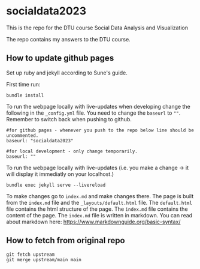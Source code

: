 # socialdata2023
This is the repo for the DTU course Social Data Analysis and Visualization

The repo contains my answers to the DTU course.

## How to update github pages

Set up ruby and jekyll according to Sune's guide.

First time run:

```
bundle install
```


To run the webpage locally with live-updates when developing change the following in the `_config.yml` file. You need to change the `baseurl` to `""`. Remember to switch back when pushing to github.

```
#for github pages - whenever you push to the repo below line should be uncommented.
baseurl: "socialdata2023"

#for local development - only change temporarily.
baseurl: ""
```

To run the webpage locally with live-updates (i.e. you make a change -> it will display it immediatly on your localhost.)

```
bundle exec jekyll serve --livereload
```

To make changes go to `index.md` and make changes there. The page is built from the `index.md` file and the `_layouts/default.html` file. The `default.html` file contains the html structure of the page. The `index.md` file contains the content of the page. The `index.md` file is written in markdown. You can read about markdown here: https://www.markdownguide.org/basic-syntax/



## How to fetch from original repo

```
git fetch upstream
git merge upstream/main main
```
